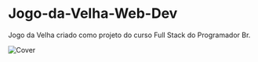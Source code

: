 # Jogo-da-Velha-Web-Dev
Jogo da Velha criado como projeto do curso Full Stack do Programador Br.

![Cover](https://user-images.githubusercontent.com/83718126/121059537-f3d8e880-c797-11eb-899a-71f5ec363092.png)
